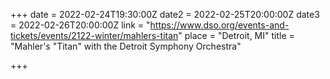 +++
date = 2022-02-24T19:30:00Z
date2 = 2022-02-25T20:00:00Z
date3 = 2022-02-26T20:00:00Z
link = "https://www.dso.org/events-and-tickets/events/2122-winter/mahlers-titan"
place = "Detroit, MI"
title = "Mahler's \"Titan\" with the Detroit Symphony Orchestra"

+++
